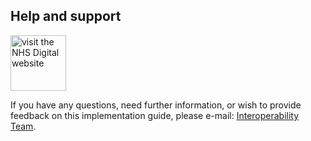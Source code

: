 ## Help and support

<img src="https://digital.nhs.uk/webfiles/1576854238445/images/nhs-digital-logo.svg" alt="visit the NHS Digital website" width="89" height="auto" target="_blank">

If you have any questions, need further information, or wish to provide feedback on this implementation guide, please e-mail: <a href="mailto:interoperabilityteam@nhs.net?subject=FHIR%UK%Core%20Specification-December2019">Interoperability Team</a>.
